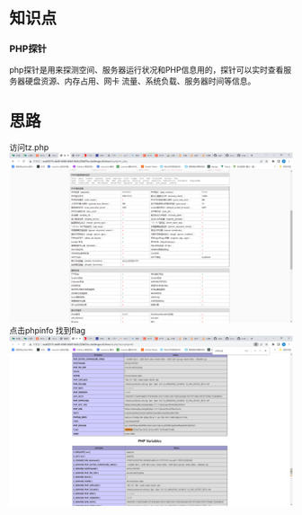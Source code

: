 # 知识点
### PHP探针
php探针是用来探测空间、服务器运行状况和PHP信息用的，探针可以实时查看服务器硬盘资源、内存占用、网卡 流量、系统负载、服务器时间等信息。
# 思路
访问tz.php<br />![image.png](./images/20231017_2356177465.png)<br />点击phpinfo 找到flag<br />![image.png](./images/20231017_2356181206.png)
